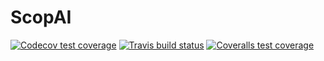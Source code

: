 # ScopAI

<!-- badges: start -->
[![Codecov test coverage](https://codecov.io/gh/konkam/ScopAI/branch/main/graph/badge.svg)](https://codecov.io/gh/konkam/ScopAI?branch=main)
[![Travis build status](https://travis-ci.com/konkam/ScopAI.svg?branch=main)](https://travis-ci.com/konkam/ScopAI)
[![Coveralls test coverage](https://coveralls.io/repos/github/konkam/ScopAI/badge.svg)](https://coveralls.io/r/konkam/ScopAI?branch=main)
<!-- badges: end -->
